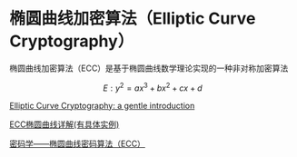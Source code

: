 # 椭圆曲线加密算法（Elliptic Curve Cryptography）

椭圆曲线加密算法（ECC）是基于椭圆曲线数学理论实现的一种非对称加密算法

$$E:y^2 = ax^3 + bx^2 + cx + d$$

[Elliptic Curve Cryptography: a gentle introduction](https://andrea.corbellini.name/2015/05/17/elliptic-curve-cryptography-a-gentle-introduction/)

[ECC椭圆曲线详解(有具体实例)](https://www.cnblogs.com/Kalafinaian/p/7392505.html)

[密码学——椭圆曲线密码算法（ECC）](https://www.cnblogs.com/X-knight/p/9153209.html)
